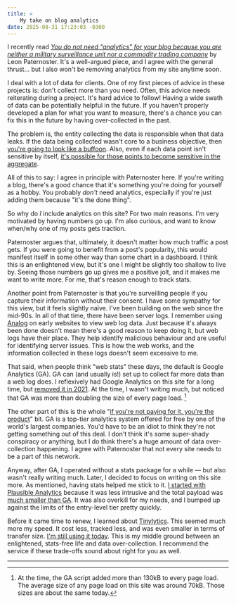 ```yaml
---
title: >
    My take on blog analytics
date: 2025-08-31 17:23:03 -0300
---
```


I recently read [*You do not need “analytics” for your blog because you are neither a military surveillance unit nor a commodity trading company*](https://www.thisdaysportion.com/posts/contra-analytics/) by Leon Paternoster. It's a well-argued piece, and I agree with the general thrust… but I also won't be removing analytics from my site anytime soon.

I deal with a lot of data for clients. One of my first pieces of advice in these projects is: don't collect more than you need. Often, this advice needs reiterating during a project. It's hard advice to follow! Having a wide swath of data can be potentially helpful in the future. If you haven't properly developed a plan for what you want to measure, there's a chance you can fix this in the future by having over-collected in the past.

The problem is, the entity collecting the data is responsible when that data leaks. If the data being collected wasn't core to a business objective, then [you're going to look like a buffoon](https://www.halifaxexaminer.ca/economy/utilities/nova-scotia-power-still-silent-on-why-it-stored-customers-social-insurance-numbers/). Also, even if each data point isn't sensitive by itself, [it's possible for those points to become sensitive in the aggregate](https://www.pnas.org/doi/full/10.1073/pnas.2300976120).

All of this to say: I agree in principle with Paternoster here. If you're writing a blog, there's a good chance that it's something you're doing for yourself as a hobby. You probably *don't* need analytics, especially if you're just adding them because "it's the done thing".

So why do *I* include analytics on this site? For two main reasons. I'm very motivated by having numbers go up. I'm also curious, and want to know when/why one of my posts gets traction.

Paternoster argues that, ultimately, it doesn't matter how much traffic a post gets. If you were going to benefit from a post's popularity, this would manifest itself in some other way than some chart in a dashboard. I think this is an enlightened view, but it's one I might be slightly too shallow to live by. Seeing those numbers go up gives me a positive jolt, and it makes me want to write more. For me, that's reason enough to track stats.

Another point from Paternoster is that you're surveilling people if you capture their information without their consent. I have some sympathy for this view, but it feels slightly naïve. I've been building on the web since the mid-90s. In all of that time, there have been server logs. I remember using [Analog](https://en.wikipedia.org/wiki/Analog_%28program%29) on early websites to view web log data. Just because it's always been done doesn't mean there's a good reason to keep doing it, but web logs have their place. They help identify malicious behaviour and are useful for identifying server issues. This is how the web works, and the information collected in these logs doesn't seem excessive to me.

That said, when people think "web stats" these days, the default is Google Analytics (GA). GA can (and usually is!) set up to collect far more data than a web log does. I reflexively had Google Analytics on this site for a long time, but [removed it in 2021](https://github.com/gavinanderegg/gavinanderegg.github.io/commit/d334ad8fc494c44a90fc94f845b831f2b2474b52). At the time, I wasn't writing much, but noticed that GA was more than doubling the size of every page load. [^1]

The other part of this is the whole "[if you're not paying for it, you're the product](https://www.metafilter.com/95152/Userdriven-discontent#3256046)" bit. GA is a top-tier analytics system offered for free by one of the world's largest companies. You'd have to be an idiot to think they're not getting something out of this deal. I don't think it's some super-shady conspiracy or anything, but I do think there's a huge amount of data over-collection happening. I agree with Paternoster that not every site needs to be a part of this network.

Anyway, after GA, I operated without a stats package for a while — but also wasn't really writing much. Later, I decided to focus on writing on this site more. As mentioned, having stats helped me stick to it. [I started with Plausible Analytics](https://anderegg.ca/2023/01/22/blogging-analytics-and-gdpr) because it was less intrusive and the total payload was [much smaller than GA](https://plausible.io/lightweight-web-analytics). It was also overkill for my needs, and I bumped up against the limits of the entry-level tier pretty quickly.

Before it came time to renew, I learned about [Tinylytics](https://tinylytics.app/). This seemed much more my speed. It cost less, tracked less, and was even smaller in terms of transfer size. [I'm still using it today](https://anderegg.ca/2023/12/14/switching-from-plausible-to-tinylytics). This is my middle ground between an enlightened, stats-free life and data over-collection. I recommend the service if these trade-offs sound about right for you as well.

---

[^1]:  At the time, the GA script added more than 130kB to every page load. The average size of any page load on this site was around 70kB. Those sizes are about the same today.